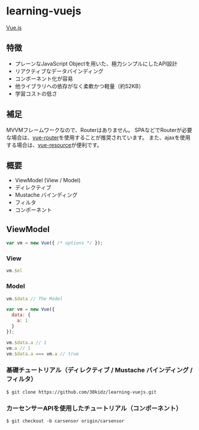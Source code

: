 # learning-vuejs

[Vue.js](http://jp.vuejs.org/guide/index.html)

## 特徴

- プレーンなJavaScript Objectを用いた、極力シンプルにしたAPI設計
- リアクティブなデータバインディング
- コンポーネント化が容易
- 他ライブラリへの依存がなく柔軟かつ軽量（約52KB）
- 学習コストの低さ

## 補足

MVVMフレームワークなので、Routerはありません。
SPAなどでRouterが必要な場合は、[vue-router](https://github.com/vuejs/vue-router)を使用することが推奨されています。
また、ajaxを使用する場合は、[vue-resource](https://github.com/vuejs/vue-resource)が便利です。

## 概要

- ViewModel (View / Model)
- ディレクティブ
- Mustache バインディング
- フィルタ
- コンポーネント

## ViewModel

```javascript
var vm = new Vue({ /* options */ });
```

### View

```javascript
vm.$el
```

### Model

```javascript
vm.$data // The Model

var vm = new Vue({
  data: {
    a: 1
  }
});

vm.$data.a // 1
vm.a // 1
vm.$data.a === vm.a // true
```

### 基礎チュートリアル（ディレクティブ / Mustache バインディング / フィルタ）
`$ git clone https://github.com/30kidz/learning-vuejs.git`

### カーセンサーAPIを使用したチュートリアル（コンポーネント）

`$ git checkout -b carsensor origin/carsensor`
